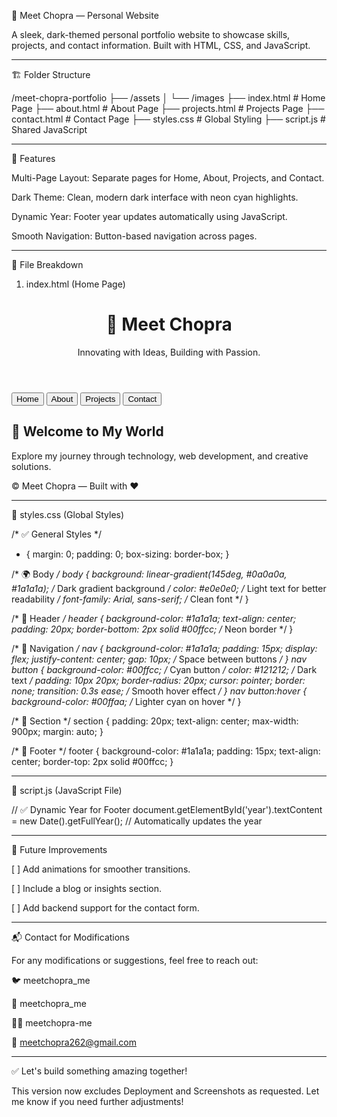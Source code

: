 🌟 Meet Chopra — Personal Website

A sleek, dark-themed personal portfolio website to showcase skills, projects, and contact information. Built with HTML, CSS, and JavaScript.


---

🏗️ Folder Structure

/meet-chopra-portfolio
├── /assets
│   └── /images
├── index.html          # Home Page
├── about.html          # About Page
├── projects.html       # Projects Page
├── contact.html        # Contact Page
├── styles.css          # Global Styling
├── script.js           # Shared JavaScript


---

🚀 Features

Multi-Page Layout: Separate pages for Home, About, Projects, and Contact.

Dark Theme: Clean, modern dark interface with neon cyan highlights.

Dynamic Year: Footer year updates automatically using JavaScript.

Smooth Navigation: Button-based navigation across pages.



---

📁 File Breakdown

1. index.html (Home Page)

<!-- # Header Section -->
<header>
    <h1>🌟 Meet Chopra</h1> <!-- Main title -->
    <p>Innovating with Ideas, Building with Passion.</p> <!-- Tagline -->
</header>

<!-- # Navigation Section -->
<nav>
    <button onclick="location.href='index.html'">Home</button>
    <button onclick="location.href='about.html'">About</button>
    <button onclick="location.href='projects.html'">Projects</button>
    <button onclick="location.href='contact.html'">Contact</button>
</nav>

<!-- # Main Content -->
<section>
    <h2>🚀 Welcome to My World</h2> <!-- Section title -->
    <p>Explore my journey through technology, web development, and creative solutions.</p>
</section>

<!-- # Footer Section -->
<footer>
    <p>&copy; <span id="year"></span> Meet Chopra — Built with ❤️</p> <!-- Dynamic year -->
</footer>


---

📜 styles.css (Global Styles)

/* ✅ General Styles */
* { margin: 0; padding: 0; box-sizing: border-box; }

/* 🌍 Body */
body {
    background: linear-gradient(145deg, #0a0a0a, #1a1a1a); /* Dark gradient background */
    color: #e0e0e0; /* Light text for better readability */
    font-family: Arial, sans-serif; /* Clean font */
}

/* 🌟 Header */
header {
    background-color: #1a1a1a;
    text-align: center;
    padding: 20px;
    border-bottom: 2px solid #00ffcc; /* Neon border */
}

/* 🚦 Navigation */
nav {
    background-color: #1a1a1a;
    padding: 15px;
    display: flex;
    justify-content: center;
    gap: 10px; /* Space between buttons */
}
nav button {
    background-color: #00ffcc; /* Cyan button */
    color: #121212; /* Dark text */
    padding: 10px 20px;
    border-radius: 20px;
    cursor: pointer;
    border: none;
    transition: 0.3s ease; /* Smooth hover effect */
}
nav button:hover {
    background-color: #00ffaa; /* Lighter cyan on hover */
}

/* 📜 Section */
section {
    padding: 20px;
    text-align: center;
    max-width: 900px;
    margin: auto;
}

/* 📅 Footer */
footer {
    background-color: #1a1a1a;
    padding: 15px;
    text-align: center;
    border-top: 2px solid #00ffcc;
}


---

📂 script.js (JavaScript File)

// ✅ Dynamic Year for Footer
document.getElementById('year').textContent = new Date().getFullYear(); 
// Automatically updates the year


---

📌 Future Improvements

[ ] Add animations for smoother transitions.

[ ] Include a blog or insights section.

[ ] Add backend support for the contact form.



---

📬 Contact for Modifications

For any modifications or suggestions, feel free to reach out:

🐦 meetchopra_me 

📸 meetchopra_me

🧑‍💻 meetchopra-me

📧 meetchopra262@gmail.com



---

✅ Let's build something amazing together!

This version now excludes Deployment and Screenshots as requested. Let me know if you need further adjustments!

